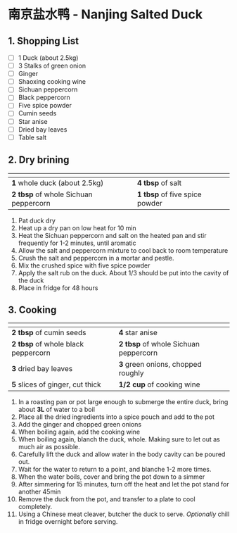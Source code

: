 # 南京盐水鸭 - Nanjing Salted Duck

## 1. Shopping List
- [ ] 1 Duck (about 2.5kg)
- [ ] 3 Stalks of green onion
- [ ] Ginger
- [ ] Shaoxing cooking wine
- [ ] Sichuan peppercorn
- [ ] Black peppercorn
- [ ] Five spice powder
- [ ] Cumin seeds
- [ ] Star anise
- [ ] Dried bay leaves
- [ ] Table salt

## 2. Dry brining
|<!-- -->|<!-- -->|
|---|---|
| **1** whole duck (about 2.5kg) | **4 tbsp** of salt |
| **2 tbsp** of whole Sichuan peppercorn | **1 tbsp** of five spice powder |

1. Pat duck dry
2. Heat up a dry pan on low heat for 10 min
3. Heat the Sichuan peppercorn and salt on the heated pan and stir frequently for 1-2 minutes, until aromatic
4. Allow the salt and peppercorn mixture to cool back to room temperature
5. Crush the salt and peppercorn in a mortar and pestle.
6. Mix the crushed spice with five spice powder
7. Apply the salt rub on the duck. About 1/3 should be put into the cavity of the duck
8. Place in fridge for 48 hours

## 3. Cooking
|<!-- -->|<!-- -->|
|---|---|
| **2 tbsp** of cumin seeds | **4** star anise |
| **2 tbsp** of whole black peppercorn | **2 tbsp** of whole Sichuan peppercorn |
| **3** dried bay leaves | **3** green onions, chopped roughly |
| **5** slices of ginger, cut thick | **1/2 cup** of cooking wine |

1. In a roasting pan or pot large enough to submerge the entire duck, bring about **3L** of water to a boil
2. Place all the dried ingredients into a spice pouch and add to the pot
3. Add the ginger and chopped green onions
4. When boiling again, add the cooking wine
5. When boiling again, blanch the duck, whole. Making sure to let out as much air as possible.
6. Carefully lift the duck and allow water in the body cavity can be poured out. 
7. Wait for the water to return to a point, and blanche 1-2 more times.
8. When the water boils, cover and bring the pot down to a simmer
9. After simmering for 15 minutes, turn off the heat and let the pot stand for another 45min
10. Remove the duck from the pot, and transfer to a plate to cool completely.
11. Using a Chinese meat cleaver, butcher the duck to serve. *Optionally* chill in fridge overnight before serving.